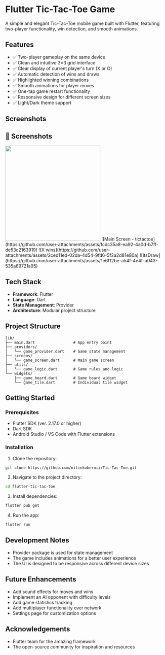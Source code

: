 # Flutter Tic-Tac-Toe Game

A simple and elegant Tic-Tac-Toe mobile game built with Flutter, featuring two-player functionality, win detection, and smooth animations.

## Features

- ✅ Two-player gameplay on the same device
- ✅ Clean and intuitive 3×3 grid interface
- ✅ Clear display of current player's turn (X or O)
- ✅ Automatic detection of wins and draws
- ✅ Highlighted winning combinations
- ✅ Smooth animations for player moves
- ✅ One-tap game restart functionality
- ✅ Responsive design for different screen sizes
- ✅ Light/Dark theme support

## Screenshots

## 📸 Screenshots

<img src="https://github.com/user-attachments/assets/fcdc35a8-ea92-4a0d-b7ff-de53c2163919" width="300" />
![Main Screen - tictactoe](https://github.com/user-attachments/assets/fcdc35a8-ea92-4a0d-b7ff-de53c2163919)
![X wins](https://github.com/user-attachments/assets/2ced11ed-02da-4d54-9fd6-5f2a2d81e80a)
![ItsDraw](https://github.com/user-attachments/assets/1e6f12be-a54f-4e4f-a043-535a69721a95)


## Tech Stack

- **Framework**: Flutter
- **Language**: Dart
- **State Management**: Provider
- **Architecture**: Modular project structure

## Project Structure

```
lib/
├── main.dart                 # App entry point
├── providers/
│   └── game_provider.dart    # Game state management
├── screens/
│   └── game_screen.dart      # Main game screen
├── utils/
│   └── game_logic.dart       # Game rules and logic
└── widgets/
    ├── game_board.dart       # Game board widget
    └── game_tile.dart        # Individual tile widget
```

## Getting Started

### Prerequisites

- Flutter SDK (ver. 2.17.0 or higher)
- Dart SDK
- Android Studio / VS Code with Flutter extensions

### Installation

1. Clone the repository:
```bash
git clone https://github.com/nitinkoberoii/Tic-Tac-Toe.git
```

2. Navigate to the project directory:
```bash
cd flutter-tic-tac-toe
```

3. Install dependencies:
```bash
flutter pub get
```

4. Run the app:
```bash
flutter run
```

## Development Notes

- Provider package is used for state management
- The game includes animations for a better user experience
- The UI is designed to be responsive across different device sizes

## Future Enhancements

- Add sound effects for moves and wins
- Implement an AI opponent with difficulty levels
- Add game statistics tracking
- Add multiplayer functionality over network
- Settings page for customization options

## Acknowledgements

- Flutter team for the amazing framework
- The open-source community for inspiration and resources

